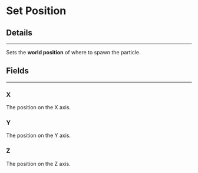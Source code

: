 # Set Position

## Details

---

Sets the **world position** of where to spawn the particle.

## Fields

---

### X

The position on the X axis.

### Y

The position on the Y axis.

### Z

The position on the Z axis.
